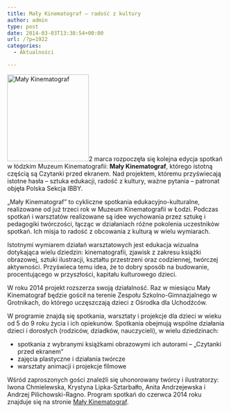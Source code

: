 ```yaml
---
title: Mały Kinematograf – radość z kultury
author: admin
type: post
date: 2014-03-03T13:38:54+00:00
url: /?p=1922
categories:
  - Aktualności

---
```

<a href="http://www.ibby.pl/wp-content/uploads/2014/03/kinematograf.jpg" rel="lightbox[1922]"><img class="size-medium wp-image-1923 alignleft" alt="Mały Kinematograf" src="http://www.ibby.pl/wp-content/uploads/2014/03/kinematograf-188x200.jpg" width="188" height="200" srcset="http://www.ibby.pl/wp-content/uploads/2014/03/kinematograf-188x200.jpg 188w, http://www.ibby.pl/wp-content/uploads/2014/03/kinematograf-94x100.jpg 94w, http://www.ibby.pl/wp-content/uploads/2014/03/kinematograf.jpg 470w" sizes="(max-width: 188px) 100vw, 188px" /></a>2 marca rozpoczęła się kolejna edycja spotkań w łódzkim Muzeum Kinematografii: **Mały Kinematograf**, którego istotną częścią są Czytanki przed ekranem. Nad projektem, któremu przyświecają istotne hasła &#8211; sztuka edukacji, radość z kultury, ważne pytania – patronat objęła Polska Sekcja IBBY.

<!--more-->

„Mały Kinematograf” to cykliczne spotkania edukacyjno-kulturalne, realizowane od już trzeci rok w Muzeum Kinematografii w Łodzi. Podczas spotkań i warsztatów realizowane są idee wychowania przez sztukę i pedagogiki twórczości, łącząc w działaniach różne pokolenia uczestników spotkań. Ich misja to radość z obcowania z kulturą w wielu wymiarach.

Istotnymi wymiarem działań warsztatowych jest edukacja wizualna dotykająca wielu dziedzin: kinematografii, zjawisk z zakresu książki obrazowej, sztuki ilustracji, kształtu przestrzeni oraz codziennej, twórczej aktywności. Przyświeca temu idea, że to dobry sposób na budowanie, procentującego w przyszłości, kapitału kulturowego dzieci.

W roku 2014 projekt rozszerza swoją działalność. Raz w miesiącu Mały Kinematograf będzie gościł na terenie Zespołu Szkolno-Gimnazjalnego w Grotnikach, do którego uczęszczają dzieci z Ośrodka dla Uchodźców.

W programie znajdą się spotkania, warsztaty i projekcje dla dzieci w wieku od 5 do 9 roku życia i ich opiekunów. Spotkania obejmują wspólne działania dzieci i dorosłych (rodziców, dziadków, nauczycieli), w wielu dziedzinach:

  * spotkania z wybranymi książkami obrazowymi ich autorami – „Czytanki przed ekranem”
  * zajęcia plastyczne i działania twórcze
  * warsztaty animacji i projekcje filmowe

Wśród zaproszonych gości znaleźli się uhonorowany twórcy i ilustratorzy: Iwona Chmielewska, Krystyna Lipka-Sztarbałło, Anita Andrzejewska i Andrzej Pilichowski-Ragno. Program spotkań do czerwca 2014 roku znajduje się na stronie <a href="http://www.kinomuzeum.pl/index.php?action=kino3" target="_blank">Mały Kinematograf</a>.
